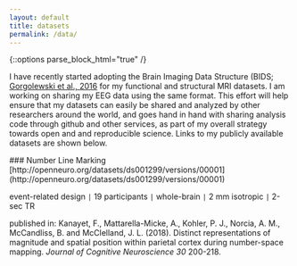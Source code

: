 ```yaml
---
layout: default
title: datasets
permalink: /data/
---
```

{::options parse_block_html="true" /}

I have recently started adopting the Brain Imaging Data Structure (BIDS; [Gorgolewski et al., 2016](http://www.nature.com/articles/sdata201644) for my functional and structural MRI datasets. I am working on sharing my EEG data using the same format. This effort will help ensure that my datasets can easily be shared and analyzed by other researchers around the world, and goes hand in hand with sharing analysis code through github and other services, as part of my overall strategy towards open and and reproducible science. Links to my publicly available datasets are shown below.

<div class="data-head">
### Number Line Marking
</div>

<div class="data-text">
[http://openneuro.org/datasets/ds001299/versions/00001](http://openneuro.org/datasets/ds001299/versions/00001)

event-related design `|` 19 participants `|` whole-brain `|` 2 mm isotropic `|` 2-sec TR

published in: Kanayet, F., Mattarella-Micke, A., Kohler, P. J., Norcia, A. M., McCandliss, B. and McClelland, J. L. (2018). Distinct representations of magnitude and spatial position within parietal cortex during number-space mapping. *Journal of Cognitive Neuroscience 30* 200-218. 
</div>